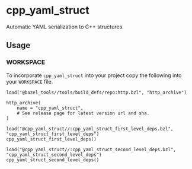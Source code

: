 # cpp_yaml_struct

Automatic YAML serialization to C++ structures.

## Usage

### WORKSPACE

To incorporate `cpp_yaml_struct` into your project copy the following into your `WORKSPACE` file.

```Starlark
load("@bazel_tools//tools/build_defs/repo:http.bzl", "http_archive")

http_archive(
    name = "cpp_yaml_struct",
    # See release page for latest version url and sha.
)

load("@cpp_yaml_struct//:cpp_yaml_struct_first_level_deps.bzl", "cpp_yaml_struct_first_level_deps")
cpp_yaml_struct_first_level_deps()

load("@cpp_yaml_struct//:cpp_yaml_struct_second_level_deps.bzl", "cpp_yaml_struct_second_level_deps")
cpp_yaml_struct_second_level_deps()
```
